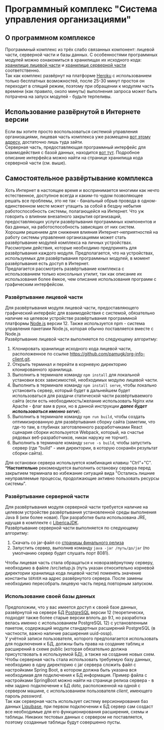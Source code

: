 # Программный комплекс "Система управления организациями"

## О программном комплексе

Программный комплекс из трёх слабо связанных компонент: лицевой части, серверной части и базы данных. С особенностями программных модулей можно ознакомиться в хранилищах их исходного кода: [хранилище лицевой части](https://github.com/pamugk/org-info-client.git "тут") и [хранилище серверной части](https://github.com/pamugk/org-info-server.git "там") соответственно.  
Так как комплекс развёрнут на платформе [Heroku](https://heroku.com "URL Heroku") с использованием только бесплатных возможностей, после 25-30 минут простоя он переходит в спящий режим, поэтому при обращении к модулям часть времени (как правило, около минуты) выполнения запроса может быть потрачена на запуск модулей - будьте терпеливы.

## Использование развёрнутой в Интернете версии  

Если вы хотите просто воспользоваться системой управления организациями, лицевая часть комплекса уже размещена [вот этому адресу](https://org-info-client.herokuapp.com "URL лицевой части"), достаточно лишь туда зайти.  
Серверная часть, предоставляющая программный интерфейс для взаимодействия с базой данных, находится [вот тут](https://org-info-server.herokuapp.com "URL серверной части"). Подробное описание интерфейса можно найти на странице хранилища кода серверной части (см. выше).

## Самостоятельное развёртывание комплекса

Хоть Интернет в настоящее время и воспринимается многими как нечто естественное, доступное всегда и каким-то чудом позволяющее решать все проблемы, это не так - банальный обрыв провода в одном-единственном месте может утащить за собой в бездну небытия работоспособность системы, полагающейся на Интернет. Что уж говорить о влиянии внезапного закрытия организаций, предоставляющих услуги развёртывания программных компонентов и баз данных, на работоспособность зависящих от них систем.  
Хорошим решением для снижения влияния Интернет-неприятностей на работу системы управления организациями может стать развёртывание модулей комплекса на личных устройствах.  
Рассмотрим действия, которые необходимо предпринять для развёртывания каждого модуля. Предполагается, что на устройствах, используемых для развёртывания программных модулей, в момент развёртывания есть доступ в Интернет.  
Предлагается рассмотреть развёртывание комплекса с использованием только консольных утилит, так как описание их использования более ёмкое, чем описание использования программ с графическим интерфейсом.

### Развёртывание лицевой части

Для развёртывания модуля лицевой части, предоставляющего графический интерфейс для взаимодействия с системой, обязательно наличие на целевом устройстве развёртывания программной платформы [Node.js](https://nodejs.org/en/ "Сайт Node.js") версии 12. Также используется npm - система управления пакетами Node.js, которая обычно поставляется вместе с Node.js  
Развёртывание лицевой части выполняется по следующему алгоритму:

1.	Клонировать хранилище исходного кода лицевой части, расположенное по ссылке https://github.com/pamugk/org-info-client.git.
2.	Открыть терминал и перейти в корневую директорию клонированного хранилища.
3.	Выполнить в терминале команду `npm install` для локальной установки всех зависимостей, необходимых модулю лицевой части.
4.	Выполнить в терминале команду `npm install serve`, чтобы локально установить сервер, который будет в дальнейшем будет использоваться для раздачи статической части развёртываемого сайта (если есть необходимость/желание использовать Nginx или Apache - флаг вам в руки, но в данной инструкции ***далее будет использоваться именно serve***).
5.	Выполнить в терминале команду `npm run build`, чтобы создать оптимизированную для развёртывания сборку сайта (заметим, что где-то там, в глубинах заготовленного разработчиками React сценария сборки используется Webpack, который, на счастье рядовых веб-разработчиков, никак наружу не торчит).
6.	Выполнить в терминале команду `serve -s build`, чтобы запустить сервер (где "build" - имя директории, в которую сохранён результат сборки сайта).

Для остановки сервера используется комбинация клавиш "Ctrl"+"C".
***Настоятельно** рекомендуется выполнить остановку сервера перед закрытием терминала во избежание ситуаций вида "Остались лишние неуправляемые процессы, продолжающие активно пользовать ресурсы системы".

### Развёртывание серверной части	

Для развёртывания модуля серверной части требуется наличие на целевом устройстве развёртывания установленной среды выполнения Java 8 (или более новая). При разработке была использована JRE, идущая в комплекте с [LibericaJDK](https://bell-sw.com/ "Сайт Bellsoft - разработчиков LibericaJDK").  
Развёртывание серверной части выполняется по следующему алгоритму:

1.	Скачать со jar-файл со [страницы финального релиза](https://github.com/pamugk/org-info-server/releases/tag/1.0 "Страница релиза сервера")
2.	Запустить сервер, выполнив команду `java -jar /путь/до/jar` (по умолчанию сервер будет слушать порт 8081).

Чтобы лицевая часть стала обращаться к новоразвёрнутому серверу, необходимо в файле /src/setup.js (путь указан относительно корневой директории хранилища кода лицевой части) поменять значение константы `SERVER` на адрес развёрнутого сервера. После замены необходимо пересобрать лицевую часть перед повторным запуском.

### Использование своей базы данных

Предположим, что у вас имеется доступ к своей базе данных, развёрнутой на сервере БД [PostgreSQL](https://www.postgresql.org/ "Сайт PostgreSQL") версии 12 (теоретически, подходят также более старые версии вплоть до 9.1, но разработка велась именно с использованием PostgreSQL 12) с установленным пакетом, содержащий модули стандартных расширений PostgreSQL (в частности, важно наличие расширения uuid-ossp).  
У учётной записи пользователя, которого предполагается использовать для подключения к БД, должны быть права на создание таблиц и расширений в схеме public (которая обязательно должна присутствовать в используемой БД), а также на создание новых схем.  
Чтобы серверная часть стала использовать требуемую базу данных, необходимо в одну директорию с jar сервера сложить файл с настройками Spring Boot, в котором должна быть указана вся необходимая для подключения к БД информация. Пример файла с настройками SpringBoot можно найти на странице релиза сервера - в нём задано подключение к БД *data*, расположенной на одной с сервером машине, с использованием пользователя *client*, имеющего пароль *password*.  
Так как серверная часть использует систему версионирования баз данных [Liquibase](https://www.liquibase.org "Сайт Liquibase"), при первом подключении к БД сервер сам создаст все необходимые для его функционирования расширения, схемы и таблицы. Никаких тестовых данных с сервером не поставляется, поэтому созданные таблицы будут совершенно пусты.	